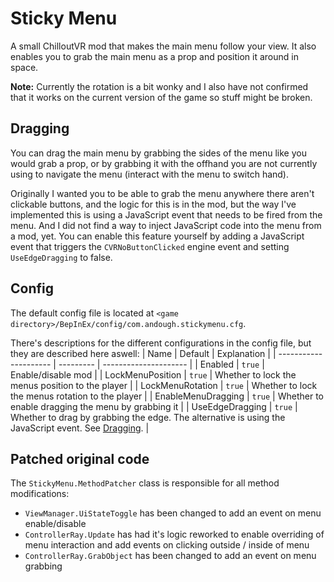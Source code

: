 # Sticky Menu

A small ChilloutVR mod that makes the main menu follow your view. It also enables you to grab the main menu as a prop and position
it around in space.

**Note:** Currently the rotation is a bit wonky and I also have not confirmed that it works on the current version of the game so stuff might be broken.

## Dragging

You can drag the main menu by grabbing the sides of the menu like you would grab a prop, or by grabbing it with the offhand
you are not currently using to navigate the menu (interact with the menu to switch hand).

Originally I wanted you to be able to grab the menu anywhere there aren't clickable buttons, and the logic for this is
in the mod, but the way I've implemented this is using a JavaScript event that needs to be fired from the menu. And I
did not find a way to inject JavaScript code into the menu from a mod, yet. You can enable this feature yourself by
adding a JavaScript event that triggers the `CVRNoButtonClicked` engine event and setting `UseEdgeDragging` to false.

## Config

The default config file is located at
`<game directory>/BepInEx/config/com.andough.stickymenu.cfg`.

There's descriptions for the different configurations in the config file, but they are described here aswell:
| Name                  | Default   | Explanation           |
| --------------------- | --------- | --------------------- |
| Enabled               | `true`    | Enable/disable mod    |
| LockMenuPosition      | `true`    | Whether to lock the menus position to the player |
| LockMenuRotation      | `true`    | Whether to lock the menus rotation to the player |
| EnableMenuDragging    | `true`    | Whether to enable dragging the menu by grabbing it |
| UseEdgeDragging       | `true`    | Whether to drag by grabbing the edge. The alternative is using the JavaScript event. See [Dragging](##dragging).     |

## Patched original code

The `StickyMenu.MethodPatcher` class is responsible for all method modifications:

 - `ViewManager.UiStateToggle` has been changed to add an event on menu enable/disable
 - `ControllerRay.Update` has had it's logic reworked to enable overriding of menu interaction and add events on clicking outside / inside of menu
 - `ControllerRay.GrabObject` has been changed to add an event on menu grabbing
